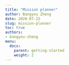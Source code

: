```yaml
---
title: "Mission planner"
author: Bangyou Zheng
date: 2020-07-22
slug: mission-planner
toc: true
authors:
- bangyou-zheng
menu:
  docs:
    parent: getting-started
    weight: 2
---
```

